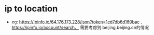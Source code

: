 # ip to location
* eg: https://ipinfo.io/64.176.173.228/json?token=1ed7db6d160bac , https://ipinfo.io/account/search， 需要考虑到 beijing.beijing.cn的情况
